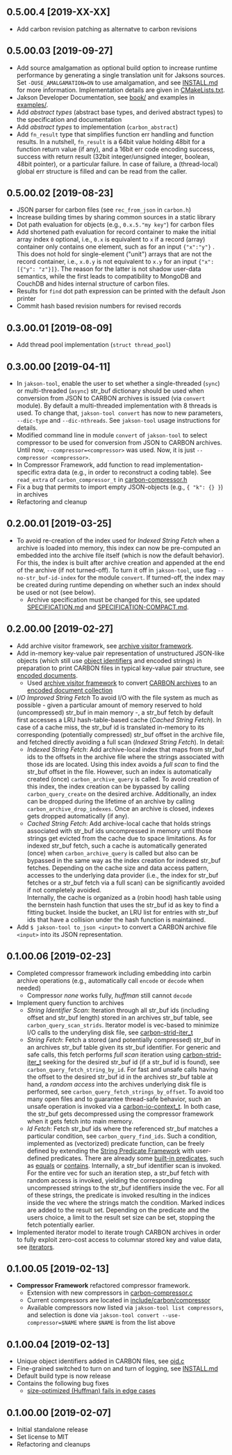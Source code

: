 ## 0.5.00.4 [2019-XX-XX]
- Add carbon revision patching as alternatve to carbon revisions

## 0.5.00.03 [2019-09-27]
- Add source amalgamation as optional build option to increase runtime performance by generating a single translation 
  unit for Jaksons sources. Set `-DUSE_AMALGAMATION=ON` to use amalgamation, and see [INSTALL.md](INSTALL.md) for more
  information. Implementation details are given in [CMakeLists.txt](CMakeLists.txt).
- Jakson Developer Documentation, see [book/](book/README.md) and examples in [examples/](examples).
- Add *abstract types* (abstract base types, and derived abstract types) to the specification and documentation
- Add *abstract types* to implementation (`carbon_abstract`)
- Add `fn_result` type that simplifies function err handling and function results. In a nutshell, `fn_result`
  is a 64bit value holding 48bit for a function return value (if any), and a 16bit err code encoding success,
  success with return result (32bit integer/unsigned integer, boolean, 48bit pointer), or a particular failure. In
  case of failure, a (thread-local) global err structure is filled and can be read from the caller.  

## 0.5.00.02 [2019-08-23]
- JSON parser for carbon files (see `rec_from_json` in `carbon.h`)
- Increase building times by sharing common sources in a static library
- Dot path evaluation for objects (e.g., `0.x.5."my key"`) for carbon files
- Add shortened path evaluation for record container to make the initial array index `0` optional, i.e., `0.x` is 
  equivalent to `x` if a record (array) container only contains one element, such as for an input `{"x":"y"}` . This 
  does not hold for single-element ("unit") arrays that are not the record container, i.e., `x.0.y` is not equivalent 
  to `x.y` for an input `{"x": [{"y": "z"}]}`. The reason for the latter is not shadow user-data semantics, while the 
  first leads to compatibility to MongoDB and CouchDB and hides internal structure of carbon files.   
- Results for `find` dot path expression can be printed with the default Json printer 
- Commit hash based revision numbers for revised records

## 0.3.00.01 [2019-08-09]
- Add thread pool implementation (`struct thread_pool`)

## 0.3.00.00 [2019-04-11]
- In `jakson-tool`, enable the user to set whether a single-threaded (`sync`) or multi-threaded (`async`) str_buf 
  dictionary should be used when conversion from JSON to CARBON archives is issued (via `convert` module). By
  default a multi-threaded implementation with 8 threads is used. To change that, `jakson-tool convert` has
  now to new parameters, `--dic-type` and `--dic-nthreads`. See `jakson-tool` usage instructions for details.
- Modified command line in module `convert` of `jakson-tool` to select compressor to be used for conversion 
  from JSON to CARBON archives. Until now, `--compressor=<compressor>` was used. Now, it is just 
  `--compressor <compressor>`.
- In Compressor Framework, add function to read implementation-specific extra data (e.g., in order to reconstruct
  a coding table). See `read_extra` of `carbon_compressor_t` in [carbon-compressor.h](include/carbon/compressor/compressor.h)  
- Fix a bug that permits to import empty JSON-objects (e.g., `{ "k": {} }`) in archives 
- Refactoring and cleanup

## 0.2.00.01 [2019-03-25]
- To avoid re-creation of the index used for *Indexed String Fetch* when a archive is loaded into memory, 
  this index can now be pre-computed an embedded into the archive file itself (which is now the default behavior). 
  For this, the index is built after archive creation and appended at the end of the archive (if not turned-off). 
  To turn it off in `jakson-tool`, use flag `--no-str_buf-id-index` for the module `convert`. If turned-off, the 
  index may be created during runtime depending on whether such an index should be used or not (see below).
  - Archive specification must be changed for this, see updated [SPECIFICATION.md](SPECIFICATION.md) and 
    [SPECIFICATION-COMPACT.md](SPECIFICATION_COMPACT.md).

## 0.2.00.00 [2019-02-27]
- Add archive visitor framework, see [archive visitor framework](include/carbon/archive/archive_visitor.h).
- Add in-memory key-value pair representation of unstructured JSON-like objects 
  (which still use [object identifiers](include/carbon/oid/oid.h) and encoded strings) in preparation to 
  print CARBON files in typical key-value pair structure, see [encoded documents](include/carbon/json/encoded_doc.h).
    - Used [archive visitor framework](include/carbon/archive/archive_visitor.h) to convert 
      [CARBON archives](include/carbon/archive/archive.h) to an
      [encoded document collection](include/carbon/json/encoded_doc.h)
- *I/O Improved String Fetch* To avoid I/O with the file system as much as possible - given a particular
  amount of memory reserved to hold (uncompressed) str_buf in main memory -, a str_buf fetch by default
  first accesses a LRU hash-table-based cache (*Cached String Fetch*). In case of a cache miss, the str_buf id is translated in-memory to
  its corresponding (potentially compressed) str_buf offset in the archive file, and fetched directly avoiding
  a full scan (*Indexed String Fetch*). In detail:
    - *Indexed String Fetch*: Add archive-local index that maps from str_buf ids to the offsets in the archive file where 
       the strings associated with those ids are located. Using this index avoids a *full scan* to find the str_buf offset
       in the file. However, such an index is automatically created (once) `carbon_archive_query` is called. To
       avoid creation of this index, the index creation can be bypassed by calling `carbon_query_create` on the
       desired archive. Additionally, an index can be dropped during the lifetime of an archive by 
       calling `carbon_archive_drop_indexes`. Once an archive is closed, indexes gets dropped automatically (if any).
    - *Cached String Fetch*: Add archive-local cache that holds strings associated with str_buf ids uncompressed
       in memory until those strings get evicted from the cache due to space limitations. As for indexed str_buf
       fetch, such a cache is automatically generated (once) when `carbon_archive_query` is called but also
       can be bypassed in the same way as the index creation for indexed str_buf fetches. Depending on the
       cache size and data access pattern, accesses to the underlying data provider (i.e., the index for str_buf 
       fetches or a str_buf fetch via a full scan) can be significantly avoided if not completely avoided.  
       Internally, the cache is organized as a (robin hood) hash table using the bernstein hash function that
       uses the str_buf id as key to find a fitting bucket. Inside the bucket, an LRU list for entries
       with str_buf ids that have a collision under the hash function is maintained.
- Add `$ jakson-tool to_json <input>` to convert a CARBON archive file `<input>` into its JSON representation.  

## 0.1.00.06 [2019-02-23]
- Completed compressor framework including embedding into carbin archive operations 
  (e.g., automatically call <code>encode</code> or <code>decode</code> when needed)
    - Compressor _none_ works fully, _huffman_ still cannot <code>decode</code>
- Implement query function to archives
    - *String Identifier Scan*: Iteration through all str_buf ids (including offset and str_buf length) 
      stored in an archives str_buf table, see <code>carbon_query_scan_strids</code>. Iterator model 
      is vec-based to minimize I/O calls to the underyling disk file, 
      see [carbon-strid-iter_t](include/carbon/archive/strid-iter.h)
    - *String Fetch*: Fetch a stored (and potentially compressed) str_buf in an archives str_buf 
      table given its str_buf identifier. For generic and safe calls, this fetch performs *full scan*
      iteration using [carbon-strid-iter_t](include/carbon/archive/strid-iter.h) seeking for the desired
      str_buf id (if a str_buf id is found), see <code>carbon_query_fetch_string_by_id</code>. 
      For fast and unsafe calls having the offset to the desired str_buf id in the archives str_buf table 
      at hand, a _random access_ into the archives underlying disk file is performed, see
      <code>carbon_query_fetch_strings_by_offset</code>. To avoid too many open files and to guarantee 
      thread-safe behavior, such an unsafe operation is invoked via a 
      [carbon-io-context_t](include/carbon/archive/io_context.h). In both case, the str_buf
      gets decompressed using the compressor framework when it gets fetch into main memory.
  - *Id Fetch*: Fetch str_buf ids where the referenced str_buf matches a particular condition,
      see <code>carbon_query_find_ids</code>. Such a condition, implemented as (vectorized) predicate 
      function, can be freely defined by extending the [String Predicate Framework](include/carbon/archive/str_buf-pred.h) with
      user-defined predicates. There are already some [built-in predicates](include/carbon/str_buf-pred),
      such as [equals](include/carbon/str_buf-pred/carbon-str_buf-pred-equals.h) or 
      [contains](include/carbon/str_buf-pred/carbon-str_buf-pred-contains.h). Internally, a str_buf
      identifier scan is invoked. For the entire vec for such an iteration step, a str_buf
      fetch with random access is invoked, yielding the corresponding uncompressed strings to the
      str_buf identifiers inside the vec. For all of these strings, the predicate is invoked
      resulting in the indices inside the vec where the strings match the condition. Marked
      indices are added to the result set. Depending on the predicate and the users choice, a limit
      to the result set size can be set, stopping the fetch potentially earlier.
- Implemented iterator model to iterate trough CARBON archives in order to fully exploit zero-cost access
  to columnar stored key and value data, see [iterators](include/carbon/archive/archive_iter.h). 

## 0.1.00.05 [2019-02-13]
- **Compressor Framework** refactored compressor framework. 
    - Extension with new compressors in [carbon-compressor.c](src/carbon/compressor/compressor.c)
    - Current compressors are located in [include/carbon/compressor](include/carbon/compressor)
    - Available compressors now listed via `jakson-tool list compressors`,
      and selection is done via `jakson-tool convert --use-compressor=$NAME` where 
      `$NAME` is from the list above 

## 0.1.00.04 [2019-02-13]
- Unique object identifiers added in CARBON files, see [oid.c](src/carbon/oid/oid.c)
- Fine-grained switched to turn on and turn of logging, see [INSTALL.md](INSTALL.md)
- Default build type is now release
- Contains the following bug fixes 
    - [size-optimized (Huffman) fails in edge cases](https://github.com/jaksonlabs/jakson/issues/1)

## 0.1.00.00 [2019-02-07]

- Initial standalone release
- Set license to MIT
- Refactoring and cleanups
